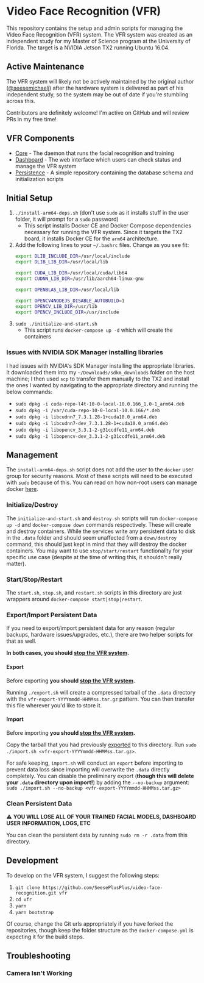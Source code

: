 # Video Face Recognition (VFR)

This repository contains the setup and admin scripts for managing the Video Face Recognition (VFR) system. The VFR system was created as an independent study for my Master of Science program at the University of Florida. The target is a NVIDIA Jetson TX2 running Ubuntu 16.04.

## Active Maintenance
The VFR system will likely not be actively maintained by the original author ([@seesemichaelj](https://github.com/seesemichaelj)) after the hardware system is delivered as part of his independent study, so the system may be out of date if you're stumbling across this.

Contributors are definitely welcome! I'm active on GitHub and will review PRs in my free time!

## VFR Components

- [Core](packages/core) - The daemon that runs the facial recognition and training
- [Dashboard](packages/dashboard) - The web interface which users can check status and manage the VFR system
- [Persistence](packages/persistence) - A simple repository containing the database schema and initialization scripts

## Initial Setup
1. `./install-arm64-deps.sh` (don't use `sudo` as it installs stuff in the user folder, it will prompt for a `sudo` password)
    - This script installs Docker CE and Docker Compose dependencies necessary for running the VFR system. Since it targets the TX2 board, it installs Docker CE for the `arm64` architecture.
1. Add the following lines to your `~/.bashrc` files. Change as you see fit:
    ```bash
    export DLIB_INCLUDE_DIR=/usr/local/include
    export DLIB_LIB_DIR=/usr/local/lib

    export CUDA_LIB_DIR=/usr/local/cuda/lib64
    export CUDNN_LIB_DIR=/usr/lib/aarch64-linux-gnu

    export OPENBLAS_LIB_DIR=/usr/local/lib

    export OPENCV4NODEJS_DISABLE_AUTOBUILD=1
    export OPENCV_LIB_DIR=/usr/lib
    export OPENCV_INCLUDE_DIR=/usr/include
    ```
1. `sudo ./initialize-and-start.sh`
    - This script runs `docker-compose up -d` which will create the containers

### Issues with NVIDIA SDK Manager installing libraries
I had issues with NVIDIA's SDK Manager installing the appropriate libraries. It downloaded them into my `~/Downloads/sdkm_downloads` folder on the host machine; I then used `scp` to transfer them manually to the TX2 and install the ones I wanted by navigating to the appropriate directory and running the below commands:
- `sudo dpkg -i cuda-repo-l4t-10-0-local-10.0.166_1.0-1_arm64.deb`
- `sudo dpkg -i /var/cuda-repo-10-0-local-10.0.166/*.deb`
- `sudo dpkg -i libcudnn7_7.3.1.28-1+cuda10.0_arm64.deb`
- `sudo dpkg -i libcudnn7-dev_7.3.1.28-1+cuda10.0_arm64.deb`
- `sudo dpkg -i libopencv_3.3.1-2-g31ccdfe11_arm64.deb`
- `sudo dpkg -i libopencv-dev_3.3.1-2-g31ccdfe11_arm64.deb`

## Management

The `install-arm64-deps.sh` script does not add the user to the `docker` user group for security reasons. Most of these scripts will need to be executed with `sudo` because of this. You can read on how non-root users can manage docker [here](https://docs.docker.com/install/linux/linux-postinstall/#manage-docker-as-a-non-root-user).

### Initialize/Destroy
The `initialize-and-start.sh` and `destroy.sh` scripts will run `docker-compose up -d` and `docker-compose down` commands respectively. These will create and destroy containers. While the services write any persistent data to disk in the `.data` folder and should seem unaffected from a `down/destroy` command, this should just kept in mind that they will destroy the docker containers. You may want to use `stop/start/restart` functionality for your specific use case (despite at the time of writing this, it shouldn't really matter).

### Start/Stop/Restart
The `start.sh`, `stop.sh`, and `restart.sh` scripts in this directory are just wrappers around `docker-compose start|stop|restart`.

### Export/Import Persistent Data
If you need to export/import persistent data for any reason (regular backups, hardware issues/upgrades, etc.), there are two helper scripts for that as well.

**In both cases, you should [stop the VFR system](#startstoprestart).**

#### Export
Before exporting **you should [stop the VFR system](#startstoprestart).**

Running `./export.sh` will create a compressed tarball of the `.data` directory with the `vfr-export-YYYYmmdd-HHMMss.tar.gz` pattern. You can then transfer this file wherever you'd like to store it.

#### Import
Before importing **you should [stop the VFR system](#startstoprestart).**

Copy the tarball that you had previously [exported](#export) to this directory. Run `sudo ./import.sh <vfr-export-YYYYmmdd-HHMMss.tar.gz>`.

For safe keeping, `import.sh` will conduct an `export` before importing to prevent data loss since importing will overwrite the `.data` directly completely. You can disable the preliminary export (**though this will delete your `.data` directory upon import!**) by adding the `--no-backup` argument: `sudo ./import.sh --no-backup <vfr-export-YYYYmmdd-HHMMss.tar.gz>`

### Clean Persistent Data
:warning: **YOU WILL LOSE ALL OF YOUR TRAINED FACIAL MODELS, DASHBOARD USER INFORMATION, LOGS, ETC**

You can clean the persistent data by running `sudo rm -r .data` from this directory.

## Development
To develop on the VFR system, I suggest the following steps:

1. `git clone https://github.com/SeesePlusPlus/video-face-recognition.git vfr`
1. `cd vfr`
1. `yarn`
1. `yarn bootstrap`

Of course, change the Git urls appropriately if you have forked the repositories, though keep the folder structure as the `docker-compose.yml` is expecting it for the build steps.

## Troubleshooting

### Camera Isn't Working
